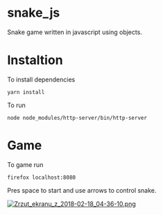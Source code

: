 # snake_js
Snake game written in javascript using objects. 


# Instaltion

To install dependencies

    yarn install

To run

    node node_modules/http-server/bin/http-server 

# Game

To game run

    firefox localhost:8080
    
Pres space to start and use arrows to control snake. 

[![Zrzut_ekranu_z_2018-02-18_04-36-10.png](https://s17.postimg.org/3ptugwbzj/Zrzut_ekranu_z_2018-02-18_04-36-10.png)](https://postimg.org/image/42l8n2u97/)